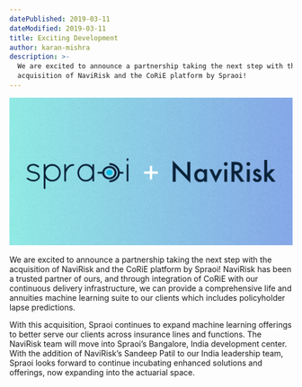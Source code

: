 ```yaml
---
datePublished: 2019-03-11
dateModified: 2019-03-11
title: Exciting Development
author: karan-mishra
description: >-
  We are excited to announce a partnership taking the next step with the
  acquisition of NaviRisk and the CoRiE platform by Spraoi!
---
```


![Spraoi + NaviRisk](banner-1200x628.png)

We are excited to announce a partnership taking the next step with the
acquisition of NaviRisk and the CoRiE platform by Spraoi! NaviRisk has been a
trusted partner of ours, and through integration of CoRiE with our continuous
delivery infrastructure, we can provide a comprehensive life and annuities
machine learning suite to our clients which includes policyholder lapse
predictions.

With this acquisition, Spraoi continues to expand machine learning offerings to
better serve our clients across insurance lines and functions. The NaviRisk team
will move into Spraoi’s Bangalore, India development center. With the addition
of NaviRisk’s Sandeep Patil to our India leadership team, Spraoi looks forward
to continue incubating enhanced solutions and offerings, now expanding into the
actuarial space.
